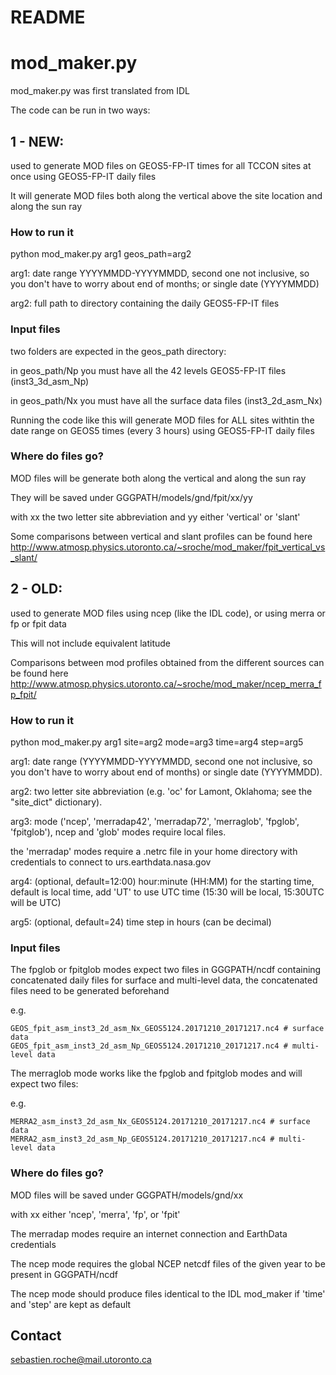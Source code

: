 # README #

# mod_maker.py #
mod_maker.py was first translated from IDL

The code can be run in two ways:

## 1 - NEW: ##

used to generate MOD files on GEOS5-FP-IT times for all TCCON sites at once using GEOS5-FP-IT daily files

It will generate MOD files both along the vertical above the site location and along the sun ray

### How to run it ###

python mod_maker.py arg1 geos_path=arg2

arg1: date range YYYYMMDD-YYYYMMDD, second one not inclusive, so you don't have to worry about end of months; or single date (YYYYMMDD)

arg2: full path to directory containing the daily GEOS5-FP-IT files

### Input files ###

two folders are expected in the geos_path directory:

in geos_path/Np you must have all the 42 levels GEOS5-FP-IT files (inst3_3d_asm_Np)

in geos_path/Nx you must have all the surface data files (inst3_2d_asm_Nx)

Running the code like this will generate MOD files for ALL sites withtin the date range on GEOS5 times (every 3 hours) using GEOS5-FP-IT daily files

### Where do files go? ###

MOD files will be generate both along the vertical and along the sun ray

They will be saved under GGGPATH/models/gnd/fpit/xx/yy

with xx the two letter site abbreviation and yy either 'vertical' or 'slant'

Some comparisons between vertical and slant profiles can be found here http://www.atmosp.physics.utoronto.ca/~sroche/mod_maker/fpit_vertical_vs_slant/

## 2 - OLD: ##

used to generate MOD files using ncep (like the IDL code), or using merra or fp or fpit data

This will not include equivalent latitude

Comparisons between mod profiles obtained from the different sources can be found here http://www.atmosp.physics.utoronto.ca/~sroche/mod_maker/ncep_merra_fp_fpit/

### How to run it ###
python mod_maker.py arg1 site=arg2 mode=arg3 time=arg4 step=arg5

arg1: date range (YYYYMMDD-YYYYMMDD, second one not inclusive, so you don't have to worry about end of months) or single date (YYYYMMDD).

arg2: two letter site abbreviation (e.g. 'oc' for Lamont, Oklahoma; see the "site_dict" dictionary).

arg3: mode ('ncep', 'merradap42', 'merradap72', 'merraglob', 'fpglob', 'fpitglob'), ncep and 'glob' modes require local files.

the 'merradap' modes require a .netrc file in your home directory with credentials to connect to urs.earthdata.nasa.gov

arg4: (optional, default=12:00)  hour:minute (HH:MM) for the starting time, default is local time, add 'UT' to use UTC time (15:30 will be local, 15:30UTC will be UTC)

arg5: (optional, default=24) time step in hours (can be decimal)

### Input files ###

The fpglob or fpitglob modes expect two files in GGGPATH/ncdf containing concatenated daily files for surface and multi-level data, the concatenated files need to be generated beforehand

e.g.

	GEOS_fpit_asm_inst3_2d_asm_Nx_GEOS5124.20171210_20171217.nc4 # surface data
	GEOS_fpit_asm_inst3_2d_asm_Np_GEOS5124.20171210_20171217.nc4 # multi-level data

The merraglob mode works like the fpglob and fpitglob modes and will expect two files:

e.g.

	MERRA2_asm_inst3_2d_asm_Nx_GEOS5124.20171210_20171217.nc4 # surface data
	MERRA2_asm_inst3_2d_asm_Np_GEOS5124.20171210_20171217.nc4 # multi-level data

### Where do files go? ###

MOD files will be saved under GGGPATH/models/gnd/xx

with xx either 'ncep', 'merra', 'fp', or 'fpit'

The merradap modes require an internet connection and EarthData credentials

The ncep mode requires the global NCEP netcdf files of the given year to be present in GGGPATH/ncdf

The ncep mode should produce files identical to the IDL mod_maker if 'time' and 'step' are kept as default

## Contact ##

sebastien.roche@mail.utoronto.ca